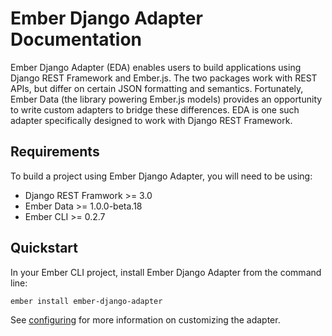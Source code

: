 # Ember Django Adapter Documentation

Ember Django Adapter (EDA) enables users to build applications using Django REST Framework and
Ember.js.  The two packages work with REST APIs, but differ on certain JSON formatting and
semantics.  Fortunately, Ember Data (the library powering Ember.js models) provides an opportunity
to write custom adapters to bridge these differences.  EDA is one such adapter specifically
designed to work with Django REST Framework.


## Requirements

To build a project using Ember Django Adapter, you will need to be using:

* Django REST Framwork >= 3.0
* Ember Data >= 1.0.0-beta.18
* Ember CLI >= 0.2.7


## Quickstart

In your Ember CLI project, install Ember Django Adapter from the command line:

```bash
ember install ember-django-adapter
```

See [configuring](configuring.md) for more information on customizing the adapter.
